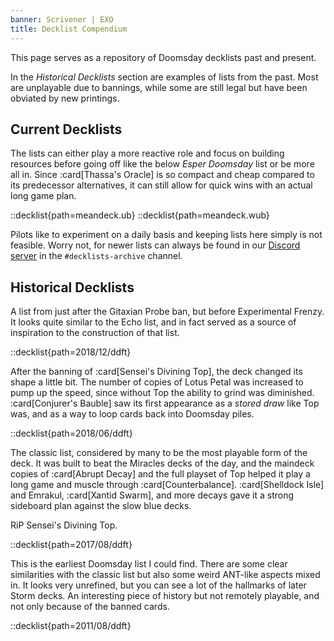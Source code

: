 ```yaml
---
banner: Scrivener | EXO
title: Decklist Compendium
---
```


This page serves as a repository of Doomsday decklists past and present.

In the _Historical Decklists_ section are examples of lists from the past. Most
are unplayable due to bannings, while some are still legal but have been
obviated by new printings.

## Current Decklists

The lists can either play a more reactive role and focus on building resources
before going off like the below _Esper Doomsday_ list or be more all in. Since
:card[Thassa's Oracle] is so compact and cheap compared to its predecessor
alternatives, it can still allow for quick wins with an actual long game plan.

::decklist{path=meandeck.ub}
::decklist{path=meandeck.wub}

Pilots like to experiment on a daily basis and keeping lists here simply is not
feasible. Worry not, for newer lists can always be found in our [Discord
server](/discord) in the `#decklists-archive` channel.

## Historical Decklists

A list from just after the Gitaxian Probe ban, but before Experimental Frenzy.
It looks quite similar to the Echo list, and in fact served as a source of
inspiration to the construction of that list.

::decklist{path=2018/12/ddft}

After the banning of :card[Sensei's Divining Top], the deck changed its shape a
little bit. The number of copies of Lotus Petal was increased to pump up the
speed, since without Top the ability to grind was diminished. :card[Conjurer's
Bauble] saw its first appearance as a _stored draw_ like Top was, and as a way
to loop cards back into Doomsday piles.

::decklist{path=2018/06/ddft}

The classic list, considered by many to be the most playable form of the deck.
It was built to beat the Miracles decks of the day, and the maindeck copies of
:card[Abrupt Decay] and the full playset of Top helped it play a long game and
muscle through :card[Counterbalance]. :card[Shelldock Isle] and Emrakul,
:card[Xantid Swarm], and more decays gave it a strong sideboard plan against the
slow blue decks.

RiP Sensei's Divining Top.

::decklist{path=2017/08/ddft}

This is the earliest Doomsday list I could find. There are some clear
similarities with the classic list but also some weird ANT-like aspects mixed
in. It looks very unrefined, but you can see a lot of the hallmarks of later
Storm decks. An interesting piece of history but not remotely playable, and not
only because of the banned cards.

::decklist{path=2011/08/ddft}
